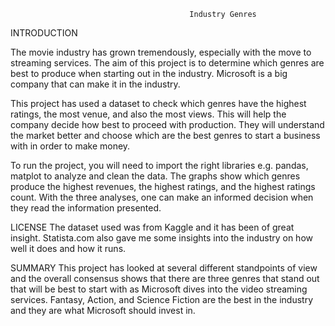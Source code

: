                                             Industry Genres

INTRODUCTION

The movie industry has grown tremendously, especially with the move to streaming services. The aim of this project is to determine which genres are best to produce when starting out in the industry. Microsoft is a big company that can make it in the industry.

This project has used a dataset to check which genres have the highest ratings, the most venue, and also the most views. This will help the company decide how best to proceed with production. They will understand the market better and choose which are the best genres to start a business with in order to make money.

To run the project, you will need to import the right libraries e.g. pandas, matplot to analyze and clean the data. The graphs show which genres produce the highest revenues, the highest ratings, and the highest ratings count.
With the three analyses, one can make an informed decision when they read the information presented.

LICENSE
The dataset used was from Kaggle and it has been of great insight. Statista.com also gave me some insights into the industry on how well it does and how it runs.

SUMMARY
This project has looked at several different standpoints of view and the overall consensus shows that there are three genres that stand out that will be best to start with as Microsoft dives into the video streaming services. Fantasy, Action, and Science Fiction are the best in the industry and they are what Microsoft should invest in.

